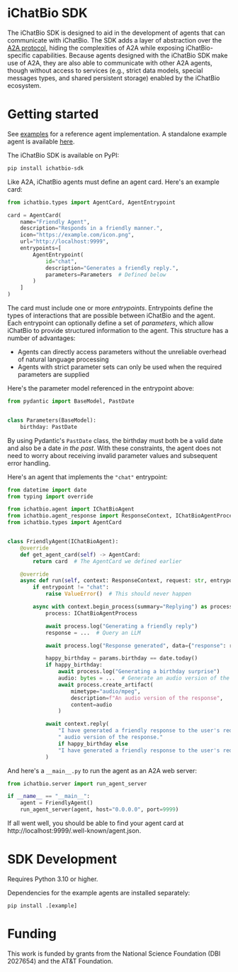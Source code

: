 # iChatBio SDK

The iChatBio SDK is designed to aid in the development of agents that can communicate with iChatBio. The SDK adds a
layer of abstraction over the [A2A protocol](https://github.com/google/a2a), hiding the complexities of A2A while
exposing iChatBio-specific capabilities. Because agents designed with the iChatBio SDK make use of A2A, they are also
able to communicate with other A2A agents, though without access to services (e.g., strict data models, special messages
types, and shared persistent storage) enabled by the iChatBio ecosystem.

# Getting started

See [examples](examples) for a reference agent implementation. A standalone example agent is
available [here](https://github.com/mielliott/ichatbio-agent-example).

The iChatBio SDK is available on PyPI:

```sh
pip install ichatbio-sdk
```

Like A2A, iChatBio agents must define an agent card. Here's an example card:

```python
from ichatbio.types import AgentCard, AgentEntrypoint

card = AgentCard(
    name="Friendly Agent",
    description="Responds in a friendly manner.",
    icon="https://example.com/icon.png",
    url="http://localhost:9999",
    entrypoints=[
        AgentEntrypoint(
            id="chat",
            description="Generates a friendly reply.",
            parameters=Parameters  # Defined below
        )
    ]
)
```

The card must include one or more *entrypoints*. Entrypoints define the types of interactions that are possible between
iChatBio and the agent. Each entrypoint can optionally define a set of *parameters*, which allow iChatBio to provide
structured information to the agent. This structure has a number of advantages:

* Agents can directly access parameters without the unreliable overhead of natural language processing
* Agents with strict parameter sets can only be used when the required parameters are supplied

Here's the parameter model referenced in the entrypoint above:

```python
from pydantic import BaseModel, PastDate


class Parameters(BaseModel):
    birthday: PastDate
```

By using Pydantic's `PastDate` class, the birthday must both be a valid date and also be a date *in the past*. With
these constraints, the agent does not need to worry about receiving invalid parameter values and subsequent error
handling.

Here's an agent that implements the `"chat"` entrypoint:

```python
from datetime import date
from typing import override

from ichatbio.agent import IChatBioAgent
from ichatbio.agent_response import ResponseContext, IChatBioAgentProcess
from ichatbio.types import AgentCard


class FriendlyAgent(IChatBioAgent):
    @override
    def get_agent_card(self) -> AgentCard:
        return card  # The AgentCard we defined earlier

    @override
    async def run(self, context: ResponseContext, request: str, entrypoint: str, params: Parameters):
        if entrypoint != "chat":
            raise ValueError()  # This should never happen

        async with context.begin_process(summary="Replying") as process:
            process: IChatBioAgentProcess

            await process.log("Generating a friendly reply")
            response = ...  # Query an LLM

            await process.log("Response generated", data={"response": response})

            happy_birthday = params.birthday == date.today()
            if happy_birthday:
                await process.log("Generating a birthday surprise")
                audio: bytes = ...  # Generate an audio version of the response
                await process.create_artifact(
                    mimetype="audio/mpeg",
                    description=f"An audio version of the response",
                    content=audio
                )

            await context.reply(
                "I have generated a friendly response to the user's request. For their birthday, I also generated an"
                " audio version of the response."
                if happy_birthday else
                "I have generated a friendly response to the user's request."
            )
```

And here's a `__main__.py` to run the agent as an A2A web server:

```python
from ichatbio.server import run_agent_server

if __name__ == "__main__":
    agent = FriendlyAgent()
    run_agent_server(agent, host="0.0.0.0", port=9999)
```

If all went well, you should be able to find your agent card at http://localhost:9999/.well-known/agent.json.

# SDK Development

Requires Python 3.10 or higher.

Dependencies for the example agents are installed separately:

```
pip install .[example]
```

# Funding

This work is funded by grants from the National Science Foundation (DBI 2027654) and the AT&T Foundation.
